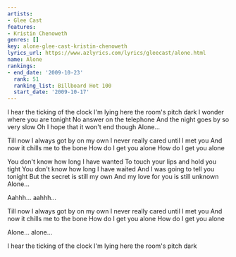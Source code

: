 ```yaml
---
artists:
- Glee Cast
features:
- Kristin Chenoweth
genres: []
key: alone-glee-cast-kristin-chenoweth
lyrics_url: https://www.azlyrics.com/lyrics/gleecast/alone.html
name: Alone
rankings:
- end_date: '2009-10-23'
  rank: 51
  ranking_list: Billboard Hot 100
  start_date: '2009-10-17'
---
```


I hear the ticking of the clock 
I'm lying here the room's pitch dark 
I wonder where you are tonight 
No answer on the telephone 
And the night goes by so very slow 
Oh I hope that it won't end though 
Alone... 

Till now I always got by on my own 
I never really cared until I met you 
And now it chills me to the bone 
How do I get you alone 
How do I get you alone 

You don't know how long I have wanted 
To touch your lips and hold you tight 
You don't know how long I have waited 
And I was going to tell you tonight 
But the secret is still my own 
And my love for you is still unknown 
Alone... 

Aahhh... aahhh... 

Till now I always got by on my own 
I never really cared until I met you 
And now it chills me to the bone 
How do I get you alone 
How do I get you alone 

Alone... alone... 

I hear the ticking of the clock 
I'm lying here the room's pitch dark



